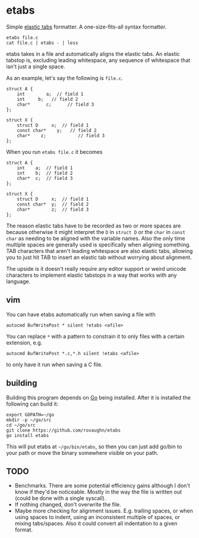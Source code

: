 etabs
=====

Simple [elastic tabs](http://nickgravgaard.com/elastic-tabstops/) formatter.  A
one-size-fits-all syntax formatter.

	etabs file.c
	cat file.c | etabs - | less

etabs takes in a file and automatically aligns the elastic tabs.  An elastic
tabstop is, excluding leading whitespace, any sequence of whitespace that isn't
just a single space.

As an example, let's say the following is `file.c`.

	struct A {
		int        a;  // field 1
		int     b;   // field 2
		char*      c;      // field 3
	};

	struct X {
		struct D     x;  // field 1
		const char*    y;   // field 2
		char*    z;            // field 3
	};

When you run `etabs file.c` it becomes

	struct A {
		int    a;  // field 1
		int    b;  // field 2
		char*  c;  // field 3
	};

	struct X {
		struct D     x;  // field 1
		const char*  y;  // field 2
		char*        z;  // field 3
	};

The reason elastic tabs have to be recorded as two or more spaces are because
otherwise it might interpret the `D` in `struct D` or the `char` in `const char`
as needing to be aligned with the variable names.  Also the only time multiple
spaces are generally used is specifically when aligning something.  TAB
characters that aren't leading whitespace are also elastic tabs, allowing you to
just hit TAB to insert an elastic tab without worrying about alignment.

The upside is it doesn't really require any editor support or weird unicode
characters to implement elastic tabstops in a way that works with any language.

vim
---

You can have etabs automatically run when saving a file with

	autocmd BufWritePost * silent !etabs <afile>

You can replace `*` with a pattern to constrain it to only files with a certain
extension, e.g.

	autocmd BufWritePost *.c,*.h silent !etabs <afile>

to only have it run when saving a C file.

building
--------

Building this program depends on [Go](https://golang.org/doc/install) being
installed.  After it is installed the following can build it:

	export GOPATH=~/go
	mkdir -p ~/go/src
	cd ~/go/src
	git clone https://github.com/rovaughn/etabs
	go install etabs

This will put etabs at `~/go/bin/etabs`, so then you can just add go/bin to your
path or move the binary somewhere visible on your path.

TODO
----

- Benchmarks.  There are some potential efficiency gains although I don't know
  if they'd be noticeable.  Mostly in the way the file is written out (could
  be done with a single syscall).
- If nothing changed, don't overwrite the file.
- Maybe more checking for alignment issues.  E.g. trailing spaces, or when using
  spaces to indent, using an inconsistent multiple of spaces, or mixing
  tabs/spaces.  Also it could convert all indentation to a given format.

